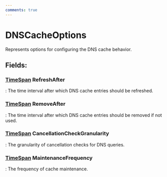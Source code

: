 ```yaml
---
comments: true
---
```

# DNSCacheOptions

Represents options for configuring the DNS cache behavior. 

## **Fields**:
### **[TimeSpan](https://learn.microsoft.com/en-us/dotnet/api/System.TimeSpan) RefreshAfter**
: The time interval after which DNS cache entries should be refreshed. 
### **[TimeSpan](https://learn.microsoft.com/en-us/dotnet/api/System.TimeSpan) RemoveAfter**
: The time interval after which DNS cache entries should be removed if not used. 
### **[TimeSpan](https://learn.microsoft.com/en-us/dotnet/api/System.TimeSpan) CancellationCheckGranularity**
: The granularity of cancellation checks for DNS queries. 
### **[TimeSpan](https://learn.microsoft.com/en-us/dotnet/api/System.TimeSpan) MaintenanceFrequency**
: The frequency of cache maintenance. 
